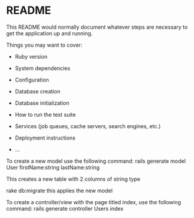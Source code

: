 # README

This README would normally document whatever steps are necessary to get the
application up and running.

Things you may want to cover:

* Ruby version

* System dependencies

* Configuration

* Database creation

* Database initialization

* How to run the test suite

* Services (job queues, cache servers, search engines, etc.)

* Deployment instructions

* ...


To create a new model use the following command:
rails generate model User firstName:string lastName:string 

This creates a new table with 2 columns of string type

rake db:migrate this applies the new model

To create a controller/view with the page titled index, use the following command:
rails generate controller Users index 